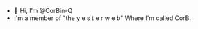 - 👋 Hi, I’m @CorBin-Q
- I'm a member of "the y e s t e r w e b"  Where I'm called CorB.

<!---
CorBin-Q/CorBin-Q is a ✨ special ✨ repository because its `README.md` (this file) appears on your GitHub profile.
You can click the Preview link to take a look at your changes.
--->
